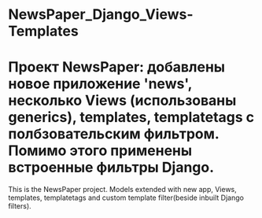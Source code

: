 # NewsPaper_Django_Views-Templates 

Проект NewsPaper: добавлены новое приложение 'news', несколько Views (использованы generics), templates, templatetags с полбзовательским фильтром.
Помимо этого применены встроенные фильтры Django.
===============================================================
This is the NewsPaper project.
Models extended with new app, Views, templates, templatetags and custom template filter(beside inbuilt Django filters).
